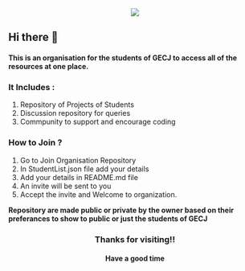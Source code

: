 <div align="center">
<img align="center" src="https://user-images.githubusercontent.com/61931454/196044381-88cc170d-bb84-4a7d-899a-11e4dee0ef32.gif" />
</div>

## Hi there 👋
#### This is an organisation for the students of GECJ to access all of the resources at one place.

### It Includes : 
1. Repository of Projects of Students
2. Discussion repository for queries
3. Commpunity to support and encourage coding


### How to Join ?
1. Go to Join Organisation Repository
2. In StudentList.json file add your details
3. Add your details in README.md file
4. An invite will be sent to you
5. Accept the invite and Welcome to organization.

**Repository are made public or private by the owner based on their preferances to show to public or just the students of GECJ**

<div align="center">
  <h3> Thanks for visiting!! </h3>
  <h4> Have a good time </h4>
</div>

<!--



🙋‍♀️ A short introduction - what is your organization all about?
🌈 Contribution guidelines - how can the community get involved?
👩‍💻 Useful resources - where can the community find your docs? Is there anything else the community should know?
🍿 Fun facts - what does your team eat for breakfast?
🧙 Remember, you can do mighty things with the power of [Markdown](https://docs.github.com/github/writing-on-github/getting-started-with-writing-and-formatting-on-github/basic-writing-and-formatting-syntax)
-->
